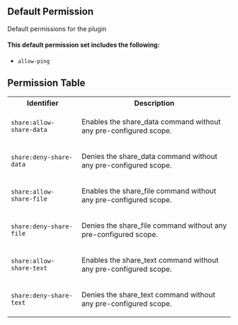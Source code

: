 ## Default Permission

Default permissions for the plugin

#### This default permission set includes the following:

- `allow-ping`

## Permission Table

<table>
<tr>
<th>Identifier</th>
<th>Description</th>
</tr>


<tr>
<td>

`share:allow-share-data`

</td>
<td>

Enables the share_data command without any pre-configured scope.

</td>
</tr>

<tr>
<td>

`share:deny-share-data`

</td>
<td>

Denies the share_data command without any pre-configured scope.

</td>
</tr>

<tr>
<td>

`share:allow-share-file`

</td>
<td>

Enables the share_file command without any pre-configured scope.

</td>
</tr>

<tr>
<td>

`share:deny-share-file`

</td>
<td>

Denies the share_file command without any pre-configured scope.

</td>
</tr>

<tr>
<td>

`share:allow-share-text`

</td>
<td>

Enables the share_text command without any pre-configured scope.

</td>
</tr>

<tr>
<td>

`share:deny-share-text`

</td>
<td>

Denies the share_text command without any pre-configured scope.

</td>
</tr>
</table>
